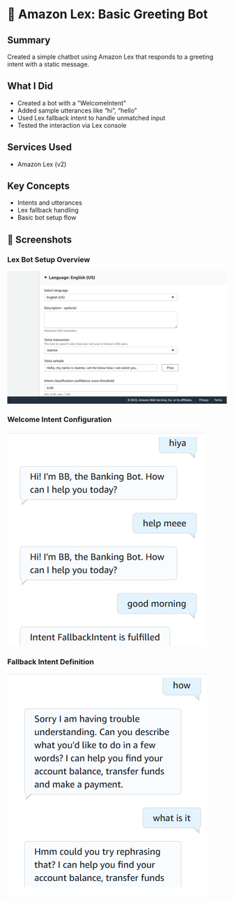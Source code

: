 # 🤖 Amazon Lex: Basic Greeting Bot

## Summary
Created a simple chatbot using Amazon Lex that responds to a greeting intent with a static message.

## What I Did
- Created a bot with a "WelcomeIntent"
- Added sample utterances like “hi”, “hello”
- Used Lex fallback intent to handle unmatched input
- Tested the interaction via Lex console

## Services Used
- Amazon Lex (v2)

## Key Concepts
- Intents and utterances
- Lex fallback handling
- Basic bot setup flow

## 📸 Screenshots

### Lex Bot Setup Overview
![Chatbot Setup](./screenshots/chatbot-setup.png)

### Welcome Intent Configuration
![Welcome Intent](./screenshots/welcome-intent.png)

### Fallback Intent Definition
![Fallback Intent](./screenshots/fallback-intent.png)
